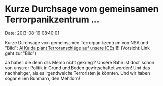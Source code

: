 Kurze Durchsage vom gemeinsamen Terrorpanikzentrum \...
=======================================================

Date: 2013-08-19 08:40:01

Kurze Durchsage vom gemeinsamen Terrorpanikzentrum von NSA und \"Bild\":
[Al Kaida plant Terroranschläge auf unsere
ICEs](http://www.bild.de/politik/ausland/al-qaida/plant-terror-anschlaege-auf-schnellzuege-31886784.bild.html)!1!!
(Vorsicht: Link geht zur \"Bild\")

Ja haben die denn das Memo nicht gekriegt? Unsere Bahn ist doch schon
von unserer Politik in Grund und Boden gewirtschaftet worden! Und das
nachhaltiger, als es irgendwelche Terroristen je könnten. Und wir haben
sogar einen Buhmann, den Mehdorn!
